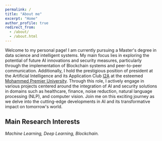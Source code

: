 ```yaml
---
permalink: /
title: "About me"
excerpt: "Home"
author_profile: true
redirect_from: 
  - /about/
  - /about.html
---
```


Welcome to my personal page! I am currently pursuing a Master's degree in data science and intelligent systems. My main focus lies in exploring the potential of future AI innovations and security measures, particularly through the implementation of Blockchain systems and peer-to-peer communication. Additionally, I hold the prestigious position of president at the Artificial Intelligence and its Application Club [I2A](https://club.i2a.ma/) at the esteemed [Mohammed Premier University]([http://ump.ma](https://fpn.ump.ma/)). Through this role, I actively engage in various projects centered around the integration of AI and security solutions in domains such as healthcare, finance, noise reduction, natural language processing (NLP), and computer vision. Join me on this exciting journey as we delve into the cutting-edge developments in AI and its transformative impact on tomorrow's world.

**Main Research Interests**
-
*Machine Learning, Deep Learning, Blockchain.*
